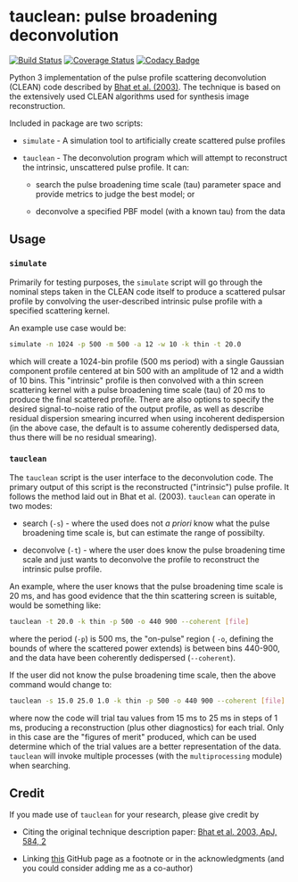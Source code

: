 # tauclean: pulse broadening deconvolution

[![Build Status](https://travis-ci.com/bwmeyers/tauclean.svg?branch=master)](https://travis-ci.com/bwmeyers/tauclean) 
[![Coverage Status](https://coveralls.io/repos/github/bwmeyers/tauclean/badge.svg?branch=master)](https://coveralls.io/github/bwmeyers/tauclean?branch=master)
[![Codacy Badge](https://api.codacy.com/project/badge/Grade/88e59f4131734fbd92abb9d475fce1dd)](https://www.codacy.com/app/bwmeyers/tauclean?utm_source=github.com&utm_medium=referral&utm_content=bwmeyers/tauclean&utm_campaign=Badge_Grade)

Python 3 implementation of the pulse profile scattering deconvolution (CLEAN) code described by 
[Bhat et al. (2003)](https://ui.adsabs.harvard.edu/abs/2003ApJ...584..782B/abstract "Description paper").
The technique is based on the extensively used CLEAN algorithms used for synthesis image reconstruction. 

Included in package are two scripts:

-   `simulate` - A simulation tool to artificially create scattered pulse profiles

-   `tauclean` - The deconvolution program which will attempt to reconstruct the intrinsic, unscattered pulse profile. 
    It can: 

    -   search the pulse broadening time scale (tau) parameter space and provide metrics to judge the best model; or

    -   deconvolve a specified PBF model (with a known tau) from the data

## Usage

### `simulate`

Primarily for testing purposes, the `simulate` script will go through the nominal steps taken in the CLEAN code itself 
to produce a scattered pulsar profile by convolving the user-described intrinsic pulse profile with a specified 
scattering kernel. 

An example use case would be:

```bash
simulate -n 1024 -p 500 -m 500 -a 12 -w 10 -k thin -t 20.0
```

which will create a 1024-bin profile (500 ms period) with a single Gaussian component profile centered at bin 500 with 
an amplitude of 12 and a width of 10 bins. This "intrinsic" profile is then convolved with a thin screen scattering 
kernel with a pulse broadening time scale (tau) of 20 ms to produce the final scattered profile. There are also options 
to specify the desired signal-to-noise ratio of the output profile, as well as describe residual dispersion smearing 
incurred when using incoherent dedispersion (in the above case, the default is to assume coherently dedispersed data, 
thus there will be no residual smearing).

### `tauclean`

The `tauclean` script is the user interface to the deconvolution code. The primary output of this script is the 
reconstructed ("intrinsic") pulse profile. It follows the method laid out in Bhat et al. (2003). `tauclean` can operate 
in two modes:

-   search (`-s`) - where the used does not _a priori_ know what the pulse broadening time scale is, but can estimate 
    the range of possibilty. 

-   deconvolve (`-t`) - where the user does know the pulse broadening time scale and just wants to deconvolve the 
    profile to reconstruct the intrinsic pulse profile.

An example, where the user knows that the pulse broadening time scale is 20 ms, and has good evidence that the thin 
scattering screen is suitable, would be something like:

```bash
tauclean -t 20.0 -k thin -p 500 -o 440 900 --coherent [file]
```

where the period (`-p`) is 500 ms, the "on-pulse" region ( `-o`, defining the bounds of where the scattered power 
extends) is between bins 440-900, and the data have been coherently dedispersed (`--coherent`). 

If the user did not know the pulse broadening time scale, then the above command would change to:

```bash
tauclean -s 15.0 25.0 1.0 -k thin -p 500 -o 440 900 --coherent [file]
```

where now the code will trial tau values from 15 ms to 25 ms in steps of 1 ms, producing a reconstruction 
(plus other diagnostics) for each trial. Only in this case are the "figures of merit" produced, which can be used 
determine which of the trial values are a better representation of the data. `tauclean` will invoke multiple processes 
(with the `multiprocessing` module) when searching.

## Credit

If you made use of `tauclean` for your research, please give credit by

-   Citing the original technique description paper: [Bhat et al. 2003, ApJ, 584, 2](https://ui.adsabs.harvard.edu/abs/2003ApJ...584..782B/abstract "Description paper")

-   Linking [this](https://github.com/bwmeyers/tauclean) GitHub page as a footnote or in the acknowledgments (and 
    you could consider adding me as a co-author)

